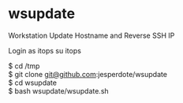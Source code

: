 # wsupdate
Workstation Update Hostname and Reverse SSH IP

Login as itops
su itops

$ cd /tmp  
$ git clone git@github.com:jesperdote/wsupdate  
$ cd wsupdate  
$ bash wsupdate/wsupdate.sh <NEW HOSTNAME> <REVERSE SSH IP> 

## 
